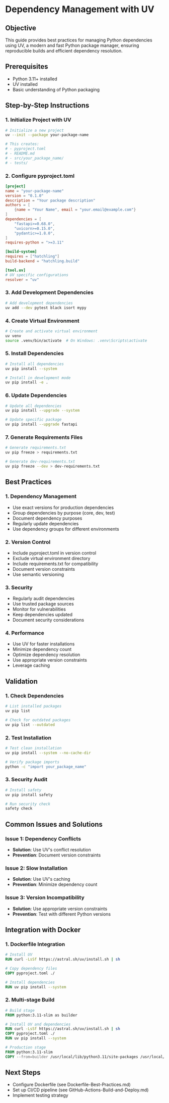 # Dependency Management with UV

## Objective
This guide provides best practices for managing Python dependencies using UV, a modern and fast Python package manager, ensuring reproducible builds and efficient dependency resolution.

## Prerequisites
- Python 3.11+ installed
- UV installed
- Basic understanding of Python packaging

## Step-by-Step Instructions

### 1. Initialize Project with UV

```bash
# Initialize a new project
uv --init --package your-package-name

# This creates:
# - pyproject.toml
# - README.md
# - src/your_package_name/
# - tests/
```

### 2. Configure pyproject.toml

```toml
[project]
name = "your-package-name"
version = "0.1.0"
description = "Your package description"
authors = [
    {name = "Your Name", email = "your.email@example.com"}
]
dependencies = [
    "fastapi>=0.68.0",
    "uvicorn>=0.15.0",
    "pydantic>=1.8.0",
]
requires-python = ">=3.11"

[build-system]
requires = ["hatchling"]
build-backend = "hatchling.build"

[tool.uv]
# UV specific configurations
resolver = "uv"
```

### 3. Add Development Dependencies

```bash
# Add development dependencies
uv add --dev pytest black isort mypy
```

### 4. Create Virtual Environment

```bash
# Create and activate virtual environment
uv venv
source .venv/bin/activate  # On Windows: .venv\Scripts\activate
```

### 5. Install Dependencies

```bash
# Install all dependencies
uv pip install --system

# Install in development mode
uv pip install -e .
```

### 6. Update Dependencies

```bash
# Update all dependencies
uv pip install --upgrade --system

# Update specific package
uv pip install --upgrade fastapi
```

### 7. Generate Requirements Files

```bash
# Generate requirements.txt
uv pip freeze > requirements.txt

# Generate dev-requirements.txt
uv pip freeze --dev > dev-requirements.txt
```

## Best Practices

### 1. Dependency Management
- Use exact versions for production dependencies
- Group dependencies by purpose (core, dev, test)
- Document dependency purposes
- Regularly update dependencies
- Use dependency groups for different environments

### 2. Version Control
- Include pyproject.toml in version control
- Exclude virtual environment directory
- Include requirements.txt for compatibility
- Document version constraints
- Use semantic versioning

### 3. Security
- Regularly audit dependencies
- Use trusted package sources
- Monitor for vulnerabilities
- Keep dependencies updated
- Document security considerations

### 4. Performance
- Use UV for faster installations
- Minimize dependency count
- Optimize dependency resolution
- Use appropriate version constraints
- Leverage caching

## Validation

### 1. Check Dependencies
```bash
# List installed packages
uv pip list

# Check for outdated packages
uv pip list --outdated
```

### 2. Test Installation
```bash
# Test clean installation
uv pip install --system --no-cache-dir

# Verify package imports
python -c "import your_package_name"
```

### 3. Security Audit
```bash
# Install safety
uv pip install safety

# Run security check
safety check
```

## Common Issues and Solutions

### Issue 1: Dependency Conflicts
- **Solution**: Use UV's conflict resolution
- **Prevention**: Document version constraints

### Issue 2: Slow Installation
- **Solution**: Use UV's caching
- **Prevention**: Minimize dependency count

### Issue 3: Version Incompatibility
- **Solution**: Use appropriate version constraints
- **Prevention**: Test with different Python versions

## Integration with Docker

### 1. Dockerfile Integration
```dockerfile
# Install UV
RUN curl -LsSf https://astral.sh/uv/install.sh | sh

# Copy dependency files
COPY pyproject.toml ./

# Install dependencies
RUN uv pip install --system
```

### 2. Multi-stage Build
```dockerfile
# Build stage
FROM python:3.11-slim as builder

# Install UV and dependencies
RUN curl -LsSf https://astral.sh/uv/install.sh | sh
COPY pyproject.toml ./
RUN uv pip install --system

# Production stage
FROM python:3.11-slim
COPY --from=builder /usr/local/lib/python3.11/site-packages /usr/local/lib/python3.11/site-packages
```

## Next Steps
- Configure Dockerfile (see Dockerfile-Best-Practices.md)
- Set up CI/CD pipeline (see GitHub-Actions-Build-and-Deploy.md)
- Implement testing strategy 